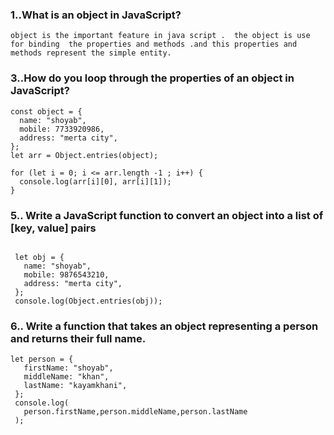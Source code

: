 ### 1..What is an object in JavaScript?

```
object is the important feature in java script .  the object is use for binding  the properties and methods .and this properties and methods represent the simple entity.
```

### 3..How do you loop through the properties of an object in JavaScript?

```
const object = {
  name: "shoyab",
  mobile: 7733920986,
  address: "merta city",
};
let arr = Object.entries(object);

for (let i = 0; i <= arr.length -1 ; i++) {
  console.log(arr[i][0], arr[i][1]);
}
```

### 5.. Write a JavaScript function to convert an object into a list of [key, value] pairs

```

 let obj = {
   name: "shoyab",
   mobile: 9876543210,
   address: "merta city",
 };
 console.log(Object.entries(obj));
```

### 6.. Write a function that takes an object representing a person and returns their full name.

```
let person = {
   firstName: "shoyab",
   middleName: "khan",
   lastName: "kayamkhani",
 };
 console.log(
   person.firstName,person.middleName,person.lastName
 );
```
